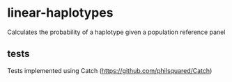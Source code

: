 # linear-haplotypes
Calculates the probability of a haplotype given a population reference panel

## tests
Tests implemented using Catch (https://github.com/philsquared/Catch)

